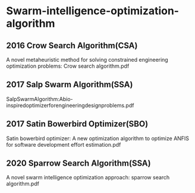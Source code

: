 # Swarm-intelligence-optimization-algorithm
## 2016 Crow Search Algorithm(CSA)
A novel metaheuristic method for solving constrained engineering optimization problems: Crow search algorithm.pdf
## 2017 Salp Swarm Algorithm(SSA)
SalpSwarmAlgorithm:Abio-inspiredoptimizerforengineeringdesignproblems.pdf
## 2017 Satin Bowerbird Optimizer(SBO)
Satin bowerbird optimizer: A new optimization algorithm to optimize ANFIS for software development effort estimation.pdf
## 2020 Sparrow Search Algorithm(SSA)
A novel swarm intelligence optimization approach: sparrow search algorithm.pdf
